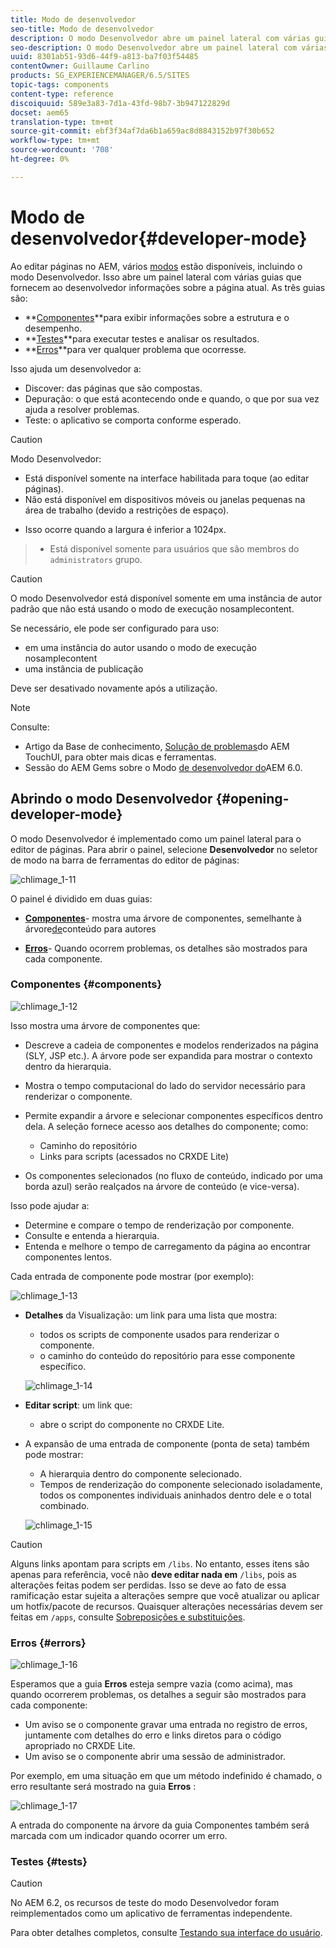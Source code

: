 ```yaml
---
title: Modo de desenvolvedor
seo-title: Modo de desenvolvedor
description: O modo Desenvolvedor abre um painel lateral com várias guias que fornecem ao desenvolvedor informações sobre a página atual
seo-description: O modo Desenvolvedor abre um painel lateral com várias guias que fornecem ao desenvolvedor informações sobre a página atual
uuid: 8301ab51-93d6-44f9-a813-ba7f03f54485
contentOwner: Guillaume Carlino
products: SG_EXPERIENCEMANAGER/6.5/SITES
topic-tags: components
content-type: reference
discoiquuid: 589e3a83-7d1a-43fd-98b7-3b947122829d
docset: aem65
translation-type: tm+mt
source-git-commit: ebf3f34af7da6b1a659ac8d8843152b97f30b652
workflow-type: tm+mt
source-wordcount: '708'
ht-degree: 0%

---
```



# Modo de desenvolvedor{#developer-mode}

Ao editar páginas no AEM, vários [modos](/help/sites-authoring/author-environment-tools.md#modestouchoptimizedui) estão disponíveis, incluindo o modo Desenvolvedor. Isso abre um painel lateral com várias guias que fornecem ao desenvolvedor informações sobre a página atual. As três guias são:

* **[Componentes](#components)**para exibir informações sobre a estrutura e o desempenho.
* **[Testes](#tests)**para executar testes e analisar os resultados.
* **[Erros](#errors)**para ver qualquer problema que ocorresse.

Isso ajuda um desenvolvedor a:

* Discover: das páginas que são compostas.
* Depuração: o que está acontecendo onde e quando, o que por sua vez ajuda a resolver problemas.
* Teste: o aplicativo se comporta conforme esperado.

>[!CAUTION]
>
>Modo Desenvolvedor:
>
>* Está disponível somente na interface habilitada para toque (ao editar páginas).
>* Não está disponível em dispositivos móveis ou janelas pequenas na área de trabalho (devido a restrições de espaço).

   >
   >   
   * Isso ocorre quando a largura é inferior a 1024px.
>* Está disponível somente para usuários que são membros do `administrators` grupo.


>[!CAUTION]
>
>O modo Desenvolvedor está disponível somente em uma instância de autor padrão que não está usando o modo de execução nosamplecontent.
>
>Se necessário, ele pode ser configurado para uso:
>
>* em uma instância do autor usando o modo de execução nosamplecontent
>* uma instância de publicação

>
>
Deve ser desativado novamente após a utilização.

>[!NOTE]
>
>Consulte:
>
>* Artigo da Base de conhecimento, [Solução de problemas](https://helpx.adobe.com/experience-manager/kb/troubleshooting-aem-touchui-issues.html)do AEM TouchUI, para obter mais dicas e ferramentas.
>* Sessão do AEM Gems sobre o Modo [de desenvolvedor do](https://docs.adobe.com/content/ddc/en/gems/aem-6-0-developer-mode.html)AEM 6.0.

>



## Abrindo o modo Desenvolvedor {#opening-developer-mode}

O modo Desenvolvedor é implementado como um painel lateral para o editor de páginas. Para abrir o painel, selecione **Desenvolvedor** no seletor de modo na barra de ferramentas do editor de páginas:

![chlimage_1-11](assets/chlimage_1-11.png)

O painel é dividido em duas guias:

* **[Componentes](/help/sites-developing/developer-mode.md#components)**- mostra uma árvore de componentes, semelhante à árvore[de](/help/sites-authoring/author-environment-tools.md#content-tree)conteúdo para autores

* **[Erros](/help/sites-developing/developer-mode.md#errors)**- Quando ocorrem problemas, os detalhes são mostrados para cada componente.

### Componentes {#components}

![chlimage_1-12](assets/chlimage_1-12.png)

Isso mostra uma árvore de componentes que:

* Descreve a cadeia de componentes e modelos renderizados na página (SLY, JSP etc.). A árvore pode ser expandida para mostrar o contexto dentro da hierarquia.
* Mostra o tempo computacional do lado do servidor necessário para renderizar o componente.
* Permite expandir a árvore e selecionar componentes específicos dentro dela. A seleção fornece acesso aos detalhes do componente; como:

   * Caminho do repositório
   * Links para scripts (acessados no CRXDE Lite)

* Os componentes selecionados (no fluxo de conteúdo, indicado por uma borda azul) serão realçados na árvore de conteúdo (e vice-versa).

Isso pode ajudar a:

* Determine e compare o tempo de renderização por componente.
* Consulte e entenda a hierarquia.
* Entenda e melhore o tempo de carregamento da página ao encontrar componentes lentos.

Cada entrada de componente pode mostrar (por exemplo):

![chlimage_1-13](assets/chlimage_1-13.png)

* **Detalhes** da Visualização: um link para uma lista que mostra:

   * todos os scripts de componente usados para renderizar o componente.
   * o caminho do conteúdo do repositório para esse componente específico.

   ![chlimage_1-14](assets/chlimage_1-14.png)

* **Editar script**: um link que:

   * abre o script do componente no CRXDE Lite.

* A expansão de uma entrada de componente (ponta de seta) também pode mostrar:

   * A hierarquia dentro do componente selecionado.
   * Tempos de renderização do componente selecionado isoladamente, todos os componentes individuais aninhados dentro dele e o total combinado.

   ![chlimage_1-15](assets/chlimage_1-15.png)

>[!CAUTION]
>
>Alguns links apontam para scripts em `/libs`. No entanto, esses itens são apenas para referência, você não **deve editar nada em** `/libs`, pois as alterações feitas podem ser perdidas. Isso se deve ao fato de essa ramificação estar sujeita a alterações sempre que você atualizar ou aplicar um hotfix/pacote de recursos. Quaisquer alterações necessárias devem ser feitas em `/apps`, consulte [Sobreposições e substituições](/help/sites-developing/overlays.md).

### Erros {#errors}

![chlimage_1-16](assets/chlimage_1-16.png)

Esperamos que a guia **Erros** esteja sempre vazia (como acima), mas quando ocorrerem problemas, os detalhes a seguir são mostrados para cada componente:

* Um aviso se o componente gravar uma entrada no registro de erros, juntamente com detalhes do erro e links diretos para o código apropriado no CRXDE Lite.
* Um aviso se o componente abrir uma sessão de administrador.

Por exemplo, em uma situação em que um método indefinido é chamado, o erro resultante será mostrado na guia **Erros** :

![chlimage_1-17](assets/chlimage_1-17.png)

A entrada do componente na árvore da guia Componentes também será marcada com um indicador quando ocorrer um erro.

### Testes {#tests}

>[!CAUTION]
>
>No AEM 6.2, os recursos de teste do modo Desenvolvedor foram reimplementados como um aplicativo de ferramentas independente.
>
>Para obter detalhes completos, consulte [Testando sua interface do usuário](/help/sites-developing/hobbes.md).

